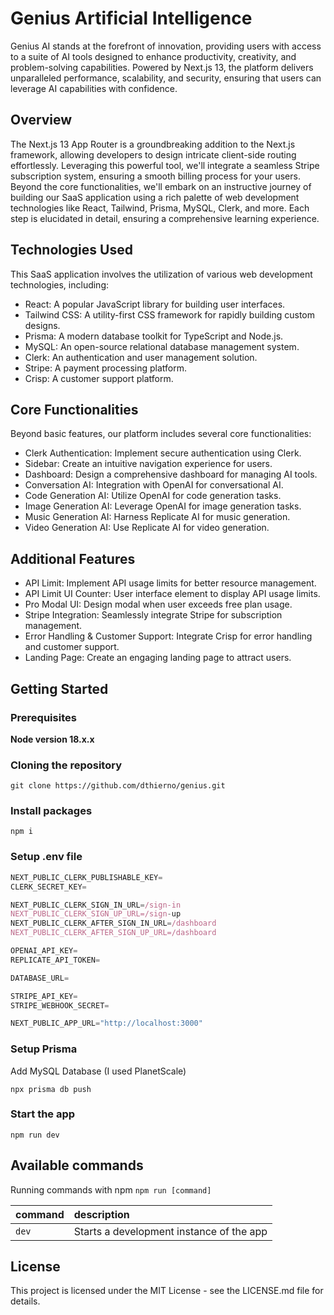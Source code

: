 # Genius Artificial Intelligence
Genius AI stands at the forefront of innovation, providing users with access to a suite of AI tools designed to enhance productivity, creativity, and problem-solving capabilities. Powered by Next.js 13, the platform delivers unparalleled performance, scalability, and security, ensuring that users can leverage AI capabilities with confidence.


## Overview

The Next.js 13 App Router is a groundbreaking addition to the Next.js framework, allowing developers to design intricate client-side routing effortlessly. Leveraging this powerful tool, we'll integrate a seamless Stripe subscription system, ensuring a smooth billing process for your users. Beyond the core functionalities, we'll embark on an instructive journey of building our SaaS application using a rich palette of web development technologies like React, Tailwind, Prisma, MySQL, Clerk, and more. Each step is elucidated in detail, ensuring a comprehensive learning experience.


## Technologies Used
This SaaS application involves the utilization of various web development technologies, including:

- React: A popular JavaScript library for building user interfaces.
- Tailwind CSS: A utility-first CSS framework for rapidly building custom designs.
- Prisma: A modern database toolkit for TypeScript and Node.js.
- MySQL: An open-source relational database management system.
- Clerk: An authentication and user management solution.
- Stripe: A payment processing platform.
- Crisp: A customer support platform.


## Core Functionalities

Beyond basic features, our platform includes several core functionalities:

- Clerk Authentication: Implement secure authentication using Clerk.
- Sidebar: Create an intuitive navigation experience for users.
- Dashboard: Design a comprehensive dashboard for managing AI tools.
- Conversation AI: Integration with OpenAI for conversational AI.
- Code Generation AI: Utilize OpenAI for code generation tasks.
- Image Generation AI: Leverage OpenAI for image generation tasks.
- Music Generation AI: Harness Replicate AI for music generation.
- Video Generation AI: Use Replicate AI for video generation.


## Additional Features

- API Limit: Implement API usage limits for better resource management.
- API Limit UI Counter: User interface element to display API usage limits.
- Pro Modal UI: Design modal when user exceeds free plan usage.
- Stripe Integration: Seamlessly integrate Stripe for subscription management.
- Error Handling & Customer Support: Integrate Crisp for error handling and customer support.
- Landing Page: Create an engaging landing page to attract users.

## Getting Started
### Prerequisites

**Node version 18.x.x**

### Cloning the repository

```shell
git clone https://github.com/dthierno/genius.git
```

### Install packages

```shell
npm i
```

### Setup .env file


```js
NEXT_PUBLIC_CLERK_PUBLISHABLE_KEY=
CLERK_SECRET_KEY=

NEXT_PUBLIC_CLERK_SIGN_IN_URL=/sign-in
NEXT_PUBLIC_CLERK_SIGN_UP_URL=/sign-up
NEXT_PUBLIC_CLERK_AFTER_SIGN_IN_URL=/dashboard
NEXT_PUBLIC_CLERK_AFTER_SIGN_UP_URL=/dashboard

OPENAI_API_KEY=
REPLICATE_API_TOKEN=

DATABASE_URL=

STRIPE_API_KEY=
STRIPE_WEBHOOK_SECRET=

NEXT_PUBLIC_APP_URL="http://localhost:3000"
```

### Setup Prisma

Add MySQL Database (I used PlanetScale)

```shell
npx prisma db push

```

### Start the app

```shell
npm run dev
```

## Available commands

Running commands with npm `npm run [command]`

| command         | description                              |
| :-------------- | :--------------------------------------- |
| `dev`           | Starts a development instance of the app |

## License

This project is licensed under the MIT License - see the LICENSE.md file for details.
